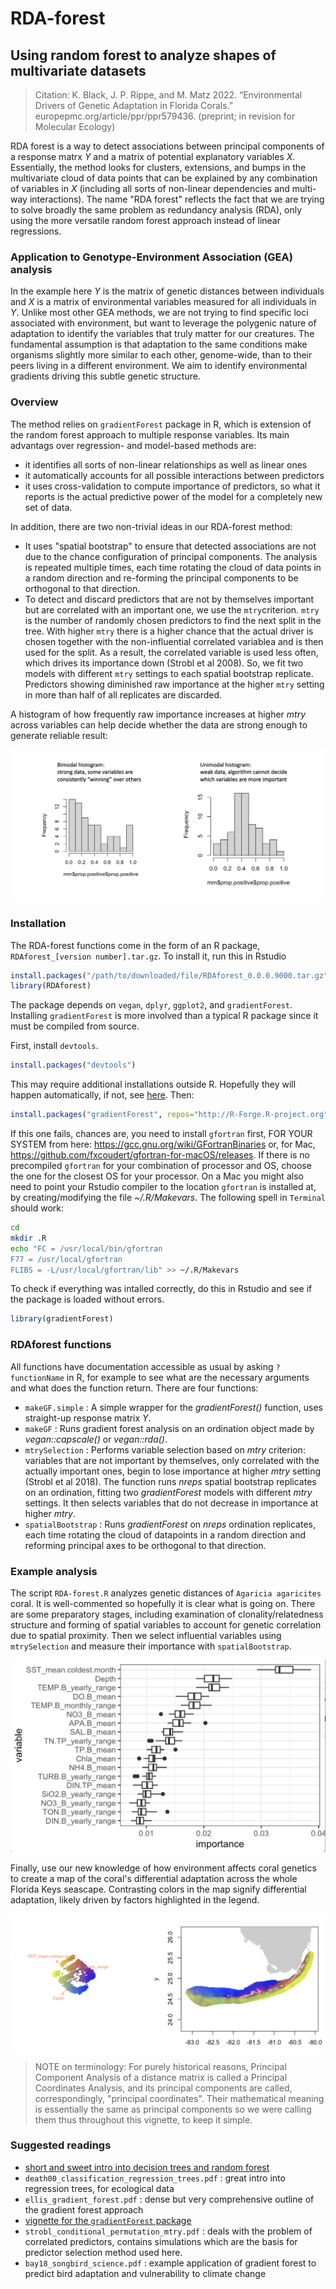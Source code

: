 # RDA-forest
## Using random forest to analyze shapes of multivariate datasets

> Citation: K. Black, J. P. Rippe, and M. Matz 2022. “Environmental Drivers of Genetic Adaptation in Florida Corals.” europepmc.org/article/ppr/ppr579436. (preprint; in revision for Molecular Ecology)

RDA forest is a way to detect associations between principal components of a response matrx *Y* and a matrix of potential explanatory variables *X*. Essentially, the method looks for clusters, extensions, and bumps in the multivariate cloud of data points that can be explained by any combination of variables in *X* (including all sorts of non-linear dependencies and multi-way interactions). The name "RDA forest" reflects the fact that we are trying to solve broadly the same problem as redundancy analysis (RDA), only using the more versatile random forest approach instead of linear regressions. 

### Application to Genotype-Environment Association (GEA) analysis

In the example here *Y* is the matrix of genetic distances between individuals and *X* is a matrix of environmental variables measured for all individuals in *Y*. Unlike most other GEA methods, we are not trying to find specific loci associated with environment, but want to leverage the polygenic nature of adaptation to identify the variables that truly matter for our creatures. The fundamental assumption is that adaptation to the same conditions make organisms slightly more similar to each other, genome-wide, than to their peers living in a different environment. We aim to identify environmental gradients driving this subtle genetic structure. 

### Overview

The method relies on `gradientForest` package in R, which is extension of the random forest approach to multiple response variables. Its main advantags over regression- and model-based methods are:
- it identifies all sorts of non-linear relationships as well as linear ones
- it automatically accounts for all possible interactions between predictors
- it uses cross-validation to compute importance of predictors, so what it reports is the actual predictive power of the model for a completely new set of data.

In addition, there are two non-trivial ideas in our RDA-forest method:
- It uses "spatial bootstrap" to ensure that detected associations are not due to the chance configuration of principal components. The analysis is repeated multiple times, each time rotating the cloud of data points in a random direction and re-forming the principal components to be orthogonal to that direction.
- To detect and discard predictors that are not by themselves important but are correlated with an important one, we use the `mtry`criterion. `mtry` is the number of randomly chosen predictors to find the next split in the tree. With higher `mtry` there is a higher chance that the actual driver is chosen together with the non-influential correlated variablea and is then used for the split. As a result, the correlated variable is used less often, which drives its importance down (Strobl et al 2008). So, we fit two models with different `mtry` settings to each spatial bootstrap replicate. Predictors showing diminished raw importance at the higher `mtry` setting in more than half of all replicates are discarded.

A histogram of how frequently raw importance increases at higher *mtry* across variables can help decide whether the data are strong enough to generate reliable result:

![histogram_propPositive](histograms_propPositive.png) 

### Installation 

The RDA-forest functions come in the form of an R package, `RDAforest_[version number].tar.gz`. To install it, run this in Rstudio
```R
install.packages("/path/to/downloaded/file/RDAforest_0.0.0.9000.tar.gz")
library(RDAforest)
```
The package depends on `vegan`, `dplyr`, `ggplot2`, and `gradientForest`. Installing `gradientForest` is more involved than a typical R package since it must be compiled from source. 

First, install `devtools`. 
```R
install.packages("devtools")
```
This may require additional installations outside R. Hopefully they will happen automatically, if not, see [here](https://www.r-project.org/nosvn/pandoc/devtools.html).
Then:
```R
install.packages("gradientForest", repos="http://R-Forge.R-project.org")
```
If this one fails, chances are, you need to install `gfortran` first, FOR YOUR SYSTEM from here:
https://gcc.gnu.org/wiki/GFortranBinaries or, for Mac, https://github.com/fxcoudert/gfortran-for-macOS/releases. If there is no precompiled `gfortran` for your combination of processor and OS, choose the one for the closest OS for your processor.
On a Mac you might also need to point your Rstudio compiler to the location `gfortran` is installed at, by creating/modifying the file *~/.R/Makevars*. The following spell in `Terminal` should work:
```sh
cd
mkdir .R
echo "FC = /usr/local/bin/gfortran
F77 = /usr/local/gfortran
FLIBS = -L/usr/local/gfortran/lib" >> ~/.R/Makevars
```
To check if everything was intalled correctly, do this in Rstudio and see if the package is loaded without errors.
```R
library(gradientForest)
```
### RDAforest functions
All functions have documentation accessible as usual by asking `?functionName` in R, for example to see what are the necessary arguments and what does the function return. There are four functions:
- `makeGF.simple` : A simple wrapper for the *gradientForest()* function, uses straight-up response matrix *Y*.
- `makeGF` : Runs gradient forest analysis on an ordination object made by *vegan::capscale()* or *vegan::rda()*.
- `mtrySelection` : Performs variable selection based on *mtry* criterion: variables that are not important by themselves, only correlated with the actually important ones, begin to lose importance at higher *mtry* setting (Strobl et al 2018). The function runs *nreps* spatial bootstrap replicates on an ordination, fitting two *gradientForest* models with different *mtry* settings. It then selects variables that do not decrease in importance at higher *mtry*.
- `spatialBootstrap` : Runs *gradientForest* on *nreps* ordination replicates, each time rotating the cloud of datapoints in a random direction and reforming principal axes to be orthogonal to that direction.

### Example analysis

The script `RDA-forest.R` analyzes genetic distances of `Agaricia agaricites` coral. It is well-commented so hopefully it is clear what is going on. There are some preparatory stages, including examination of clonality/relatedness structure and forming of spatial variables to account for genetic correlation due to spatial proximity. Then we select influential variables using `mtrySelection` and measure their importance with `spatialBootstrap`. 

![importances boxplot](importance_boxplot_nospace.png)

Finally, use our new knowledge of how environment affects coral genetics to create a map of the coral's differential adaptation across the whole Florida Keys seascape. Contrasting colors in the map signify differential adaptation, likely driven by factors highlighted in the legend.

![A.agaricites "yellow" lineage adaptation map](agaricia_yellow_rasterMap.png) 

> NOTE on terminology: For purely historical reasons, Principal Component Analysis of a distance matrix is called a Principal Coordinates Analysis, and its principal components are called, correspondingly, "principal coordinates". Their mathematical meaning is essentially the same as principal components so we were calling them thus throughout this vignette, to keep it simple. 

### Suggested readings
- [short and sweet intro into decision trees and random forest](https://towardsdatascience.com/understanding-random-forest-58381e0602d2)
- `death00_classification_regression_trees.pdf` : great intro into regression trees, for ecological data
- `ellis_gradient_forest.pdf` : dense but very comprehensive outline of the gradient forest approach
-  [vignette for the `gradientForest` package](https://gradientforest.r-forge.r-project.org/biodiversity-survey.pdf)
- `strobl_conditional_permutation_mtry.pdf` : deals with the problem of correlated predictors, contains simulations which are the basis for predictor selection method used here.
- `bay18_songbird_science.pdf` : example application of gradient forest to predict bird adaptation and vulnerability to climate change


